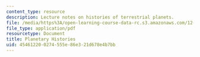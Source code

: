 ```yaml
---
content_type: resource
description: Lecture notes on histories of terrestrial planets.
file: /media/https%3A/open-learning-course-data-rc.s3.amazonaws.com/12-002-physics-and-chemistry-of-the-terrestrial-planets-fall-2008/454612200274555e86e321d678e4b7bb_MIT12_002f08_lec30.pdf
file_type: application/pdf
resourcetype: Document
title: Planetary Histories
uid: 45461220-0274-555e-86e3-21d678e4b7bb
---
```

